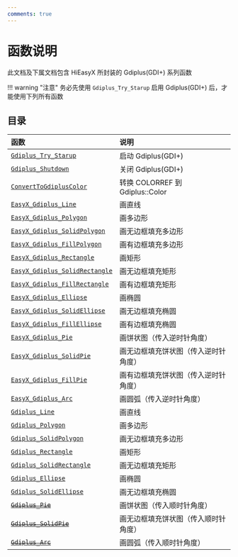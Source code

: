 ```yaml
---
comments: true
---
```


# 函数说明

此文档及下属文档包含 HiEasyX 所封装的 Gdiplus(GDI+) 系列函数

!!! warning "注意"
    务必先使用 `Gdiplus_Try_Starup` 启用 Gdiplus(GDI+) 后，才能使用下列所有函数

## 目录

| 函数 | 说明 |
| :- | :- |
| [`Gdiplus_Try_Starup`](Gdiplus_Try_Starup.md) | 启动 Gdiplus(GDI+) |
| [`Gdiplus_Shutdown`](Gdiplus_Shutdown.md) | 关闭 Gdiplus(GDI+) |
| [`ConvertToGdiplusColor`](ConvertToGdiplusColor.md) | 转换 COLORREF 到 Gdiplus::Color |
| [`EasyX_Gdiplus_Line`](EasyX_Gdiplus_Line.md) | 画直线 |
| [`EasyX_Gdiplus_Polygon`](EasyX_Gdiplus_Polygon.md) | 画多边形 |
| [`EasyX_Gdiplus_SolidPolygon`](EasyX_Gdiplus_SolidPolygon.md) | 画无边框填充多边形 |
| [`EasyX_Gdiplus_FillPolygon`](EasyX_Gdiplus_FillPolygon.md) | 画有边框填充多边形 |
| [`EasyX_Gdiplus_Rectangle`](EasyX_Gdiplus_Rectangle.md) | 画矩形 |
| [`EasyX_Gdiplus_SolidRectangle`](EasyX_Gdiplus_SolidRectangle.md) | 画无边框填充矩形 |
| [`EasyX_Gdiplus_FillRectangle`](EasyX_Gdiplus_FillRectangle.md) | 画有边框填充矩形 |
| [`EasyX_Gdiplus_Ellipse`](EasyX_Gdiplus_Ellipse.md) | 画椭圆 |
| [`EasyX_Gdiplus_SolidEllipse`](EasyX_Gdiplus_SolidEllipse.md) | 画无边框填充椭圆 |
| [`EasyX_Gdiplus_FillEllipse`](EasyX_Gdiplus_FillEllipse.md) | 画有边框填充椭圆 |
| [`EasyX_Gdiplus_Pie`](EasyX_Gdiplus_Pie.md) | 画饼状图（传入逆时针角度） |
| [`EasyX_Gdiplus_SolidPie`](EasyX_Gdiplus_SolidPie.md) | 画无边框填充饼状图（传入逆时针角度） |
| [`EasyX_Gdiplus_FillPie`](EasyX_Gdiplus_FillPie.md) | 画有边框填充饼状图（传入逆时针角度） |
| [`EasyX_Gdiplus_Arc`](EasyX_Gdiplus_Arc.md) | 画圆弧（传入逆时针角度） |
| [`Gdiplus_Line`](Gdiplus_Line.md) | 画直线 |
| [`Gdiplus_Polygon`](Gdiplus_Polygon.md) | 画多边形 |
| [`Gdiplus_SolidPolygon`](Gdiplus_SolidPolygon.md) | 画无边框填充多边形 |
| [`Gdiplus_Rectangle`](Gdiplus_Rectangle.md) | 画矩形 |
| [`Gdiplus_SolidRectangle`](Gdiplus_SolidRectangle.md) | 画无边框填充矩形 |
| [`Gdiplus_Ellipse`](Gdiplus_Ellipse.md) | 画椭圆 |
| [`Gdiplus_SolidEllipse`](Gdiplus_SolidEllipse.md) | 画无边框填充椭圆 |
| ~~[`Gdiplus_Pie`](Gdiplus_Pie.md)~~ | 画饼状图（传入顺时针角度） |
| ~~[`Gdiplus_SolidPie`](Gdiplus_SolidPie.md)~~ | 画无边框填充饼状图（传入顺时针角度） |
| ~~[`Gdiplus_Arc`](Gdiplus_Arc.md)~~ | 画圆弧（传入顺时针角度） |
